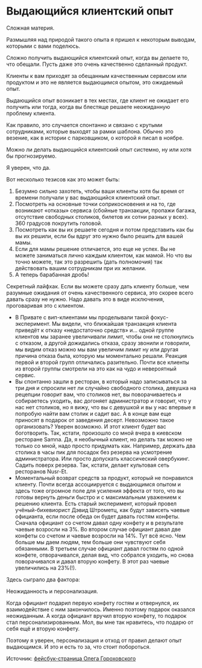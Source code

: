 # Выдающийся клиентский опыт

Сложная материя. 

Размышляя над природой такого опыта я пришел к некоторым выводам, которыми с вами поделюсь. 

Сложно получить выдающийся клиентский опыт, когда вы делаете то, что обещали. Пусть даже это очень качественно сделанный продукт. 

Клиенты к вам приходят за обещанным качественным сервисом или продуктом и это не является выдающимся опытом, это ожидаемый опыт. 

Выдающийся опыт возникает в тех местах, где клиент не ожидает его получить или тогда, когда вы блестяще решаете неожиданную проблему клиента. 

Как правило, это случается спонтанно и связано с крутыми сотрудниками, которые выходят за рамки шаблона. Обычно это везение, как в истории с парковщиком, о которой я писал в ноябре. 

Можно ли делать выдающийся клиентский опыт системно, ну или хотя бы прогнозируемо. 

Я уверен, что да. 

Вот несколько тезисов как это может быть:
1. Безумно сильно захотеть, чтобы ваши клиенты хотя бы время от времени получали у вас выдающийся клиентский опыт. 
2. Посмотреть на основные точки соприкосновения и на то, где возникают «отказы» сервиса (сбойные транзакции, пропажи багажа, отсутствие свободных столиков, билетов их сотни разных у всех). 360 градусов покрутить головой.  
3. Посмотреть как вы их решаете сегодня и потом представить как бы вы их решили, если бы вдруг это нужно было решить для вашей мамы. 
4. Если для мамы решение отличается, это еще не успех. Вы не можете заниматься лично каждым клиентом, как мамой. Но что вы точно можете, так это разрешить (дать полномочия) так действовать вашим сотрудникам при их желании. 
5. А теперь барабанная дробь!

Секретный лайфхак. Если вы можете сразу дать клиенту больше, чем разумные ожидания от очень качественного сервиса, это скорее всего давать сразу не нужно. Надо давать это в виде исключения, проговаривая это с клиентом. 

- В Привате с вип-клиентами мы проделывали такой фокус-эксперимент. 
Мы видели, что ближайшая транзакция клиента приведёт к отказу «недостаточно средств» и...
одной группе клиентов мы заранее увеличивали лимит, чтобы они не столкнулись с отказом, а другой дожидались отказа, сразу звонили и говорили, мы видим отказ можно мы вам увеличим лимит ну или другая причина отказа была, которую мы моментально решали. 
Реакция первой и второй групп отличались разительно. Почти все клиенты из второй группы смотрели на это как на чудо и невероятный сервис. 
- Вы спонтанно зашли в ресторан, в который надо записываться за три дня и спросили нет ли случайно свободного столика, девушка на рецепции говорит вам, что столиков нет, вы поворачиваетесь и собираетесь уходить, вас догоняет администратор и говорит, что у нас нет столиков, но я вижу, что вы с девушкой и вы у нас впервые я попробую найти вам столик и садит вас. А в конце вам еще приносят в подарок от заведения десерт. 
Невозможно такое организовать?
Уверен возможно. 
И этот клиент будет вас боготворить. 
Так, кстати, произошло со мной вчера в киевском ресторане Samna. Да, я необычный клиент, но делать так можно не только со мной, надо просто придумать как. Например, держать два столика в часы пик для посадок без резерва на усмотрение администратора. Или просто допускать классический овербукинг. Садить поверх резерва. Так, кстати, делает культовая сеть ресторанов Nusr-Et. 
- Моментальный возврат средств за продукт, который не понравился клиенту. Почти всегда ассоциируется с выдающимся опытом и здесь тоже огромное поле для усиления эффекта от того, что вы готовы вернуть деньги быстро и с максимальным уважением к решению клиента. 
Есть старый эксперимент, который провел учёный-бихевиорист Дэвид Штрометц, как будут зависеть чаевые официанта, если после обеда он будет давать гостям конфеты.
Сначала официант со счетом давал одну конфету и в результате чаевые возросли на 3%. Во втором случае официант давал две конфеты со счетом и чаевые возросли на 14%. Тут всё ясно. Чем больше мы даем людям, тем больше они чувствуют себя обязанными.
В третьем случае официант давал гостям по одной конфете, отворачивался, делая вид, что собрался уходить, но снова поворачивался и давал вторую конфету. В этот раз чаевые увеличились на 23%(!). 

Здесь сыграло два фактора:

Неожиданность и персонализация. 

Когда официант подарил первую конфету гостям и отвернулся, их взаимодействие с ним закончилось. Именно поэтому подарок оказался неожиданным. А когда официант вручил вторую конфету, то подарок стал персонализированным. Мол, вы мне так нравитесь, что подарю от себя ещё и вторую конфету.

Поэтому я уверен, персонализация и отход от правил делают опыт выдающимся. И это и есть то за, что стоит побороться. 

Источник: [фейсбук-страница Олега Гороховского](https://www.facebook.com/oleg.gorohovsky)

